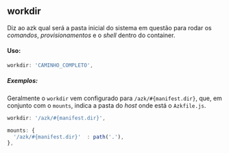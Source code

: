 ## workdir

Diz ao azk qual será a pasta inicial do sistema em questão para rodar os _comandos_, _provisionamentos_ e o _shell_ dentro do container.

#### Uso:
```js
workdir: 'CAMINHO_COMPLETO',
```

##### Exemplos:

Geralmente o `workdir` vem configurado para `/azk/#{manifest.dir}`, que, em conjunto com o `mounts`, indica a pasta do _host_ onde está o `Azkfile.js`.
```js
workdir: '/azk/#{manifest.dir}',

mounts: {
  '/azk/#{manifest.dir}'  : path('.'),
},
```
